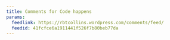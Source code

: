 ```yaml
---
title: Comments for Code happens
params:
  feedlink: https://rbtcollins.wordpress.com/comments/feed/
  feedid: 41fcfce6a1911441f526f7b80beb77da
---
```

